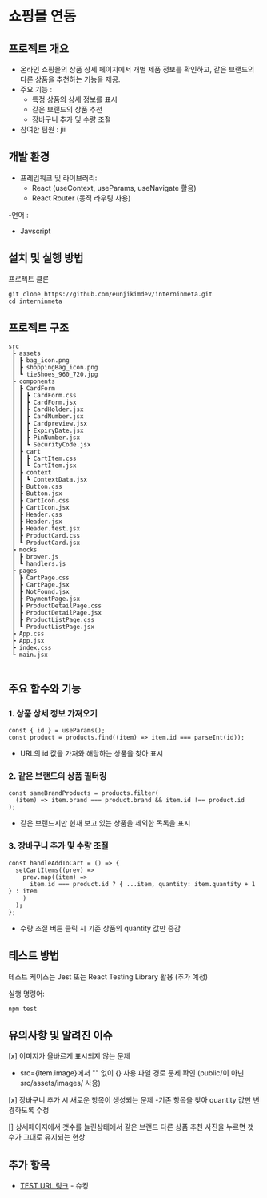 # 쇼핑몰 연동

## 프로젝트 개요

- 온라인 쇼핑몰의 상품 상세 페이지에서 개별 제품 정보를 확인하고, 같은 브랜드의 다른 상품을 추천하는 기능을 제공.
- 주요 기능 :
  - 특정 상품의 상세 정보를 표시
  - 같은 브랜드의 상품 추천
  - 장바구니 추가 및 수량 조절
- 참여한 팀원 : jii

## 개발 환경

- 프레임워크 및 라이브러리:
  - React (useContext, useParams, useNavigate 활용)
  - React Router (동적 라우팅 사용)

-언어 :

- Javscript

## 설치 및 실행 방법

프로젝트 클론

```
git clone https://github.com/eunjikimdev/interninmeta.git
cd interninmeta
```

## 프로젝트 구조

```
src
 ┣ assets
 ┃ ┣ bag_icon.png
 ┃ ┣ shoppingBag_icon.png
 ┃ ┗ tieShoes_960_720.jpg
 ┣ components
 ┃ ┣ CardForm
 ┃ ┃ ┣ CardForm.css
 ┃ ┃ ┣ CardForm.jsx
 ┃ ┃ ┣ CardHolder.jsx
 ┃ ┃ ┣ CardNumber.jsx
 ┃ ┃ ┣ Cardpreview.jsx
 ┃ ┃ ┣ ExpiryDate.jsx
 ┃ ┃ ┣ PinNumber.jsx
 ┃ ┃ ┗ SecurityCode.jsx
 ┃ ┣ cart
 ┃ ┃ ┣ CartItem.css
 ┃ ┃ ┗ CartItem.jsx
 ┃ ┣ context
 ┃ ┃ ┗ ContextData.jsx
 ┃ ┣ Button.css
 ┃ ┣ Button.jsx
 ┃ ┣ CartIcon.css
 ┃ ┣ CartIcon.jsx
 ┃ ┣ Header.css
 ┃ ┣ Header.jsx
 ┃ ┣ Header.test.jsx
 ┃ ┣ ProductCard.css
 ┃ ┗ ProductCard.jsx
 ┣ mocks
 ┃ ┣ brower.js
 ┃ ┗ handlers.js
 ┣ pages
 ┃ ┣ CartPage.css
 ┃ ┣ CartPage.jsx
 ┃ ┣ NotFound.jsx
 ┃ ┣ PaymentPage.jsx
 ┃ ┣ ProductDetailPage.css
 ┃ ┣ ProductDetailPage.jsx
 ┃ ┣ ProductListPage.css
 ┃ ┗ ProductListPage.jsx
 ┣ App.css
 ┣ App.jsx
 ┣ index.css
 ┗ main.jsx


```

## 주요 함수와 기능

### 1. 상품 상세 정보 가져오기

```
const { id } = useParams();
const product = products.find((item) => item.id === parseInt(id));

```

- URL의 id 값을 가져와 해당하는 상품을 찾아 표시

### 2. 같은 브랜드의 상품 필터링

```
const sameBrandProducts = products.filter(
  (item) => item.brand === product.brand && item.id !== product.id
);

```

- 같은 브랜드지만 현재 보고 있는 상품을 제외한 목록을 표시

### 3. 장바구니 추가 및 수량 조절

```
const handleAddToCart = () => {
  setCartItems((prev) =>
    prev.map((item) =>
      item.id === product.id ? { ...item, quantity: item.quantity + 1 } : item
    )
  );
};
```

- 수량 조절 버튼 클릭 시 기존 상품의 quantity 값만 증감

## 테스트 방법

테스트 케이스는 Jest 또는 React Testing Library 활용 (추가 예정)

실행 명령어:

```
npm test
```

## 유의사항 및 알려진 이슈

[x] 이미지가 올바르게 표시되지 않는 문제

- src={item.image}에서 "" 없이 {} 사용
  파일 경로 문제 확인 (public/이 아닌 src/assets/images/ 사용)

[x] 장바구니 추가 시 새로운 항목이 생성되는 문제 -기존 항목을 찾아 quantity 값만 변경하도록 수정

[] 상세페이지에서 갯수를 늘린상태에서 같은 브랜드 다른 상품 추천 사진을 누르면 갯수가 그대로 유지되는 현상

## 추가 항목

- [TEST URL 링크](https://velvety-sorbet-24b6b7.netlify.app/) - 슈킹
